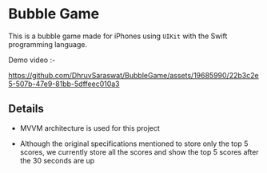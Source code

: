 # Bubble Game
This is a bubble game made for iPhones using `UIKit` with the Swift programming language.

Demo video :-

https://github.com/DhruvSaraswat/BubbleGame/assets/19685990/22b3c2e5-507b-47e9-81bb-5dffeec010a3

## Details
- MVVM architecture is used for this project

- Although the original specifications mentioned to store only the top 5 scores, we currently store all the scores and show the top 5 scores after the 30 seconds are up
